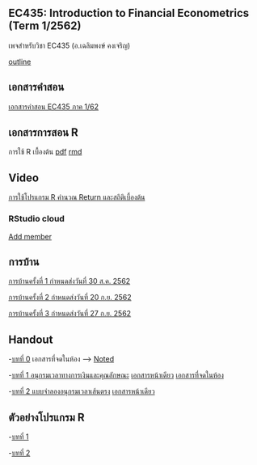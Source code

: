 ## EC435: Introduction to Financial Econometrics (Term 1/2562)
เพจสำหรับวิชา EC435 (อ.เฉลิมพงษ์ คงเจริญ)

[outline](https://github.com/chaleampong/EC435/blob/master/outline_ec435_1_62.pdf)

## เอกสารคำสอน

[เอกสารคำสอน EC435 ภาค 1/62](https://github.com/chaleampong/EC435/blob/master/ec435_lecture_all.pdf)

## เอกสารการสอน R

การใช้ R เบื้องต้น  [pdf](https://github.com/chaleampong/EC435/blob/master/rclass_1_62_note.pdf) [rmd](https://github.com/chaleampong/EC435/blob/master/rclass_1_62.Rmd)

## Video

[การใช้โปรแกรม R คำนวณ Return และสถิติเบี้องต้น](https://youtu.be/aETKLqnSGXg)


### RStudio cloud 

[Add member](https://rstudio.cloud/spaces/22748/join?access_code=BBAn8filr1wkt4X%2BG1h4%2B1i75TEyjSJmQ0XJEugT)




## การบ้าน

[การบ้านครั้งที่ 1 กำหนดส่งวันที่ 30 ส.ค. 2562](https://github.com/chaleampong/EC435/blob/master/ec435_1_2562_hw1.pdf)

[การบ้านครั้งที่ 2 กำหนดส่งวันที่ 20 ก.ย. 2562](https://github.com/chaleampong/EC435/blob/master/HW2_1_62.pdf)

[การบ้านครั้งที่ 3 กำหนดส่งวันที่ 27 ก.ย. 2562](https://github.com/chaleampong/EC435/blob/master/ec435_1_2562_hw3.pdf)

## Handout 
-[บทที่ 0](https://github.com/chaleampong/EC435/blob/master/chapter0_slide_1_62_ho.pdf) เอกสารที่จดในห้อง --> [Noted](https://github.com/chaleampong/EC435/blob/master/chapter0_slide_1_62_noted.pdf)

-[บทที่ 1 อนุกรมเวลาทางการเงินและคุณลักษณะ](https://github.com/chaleampong/EC435/blob/master/chapter1_slide_1_62_ho.pdf) [เอกสารหน้าเดียว](https://github.com/chaleampong/EC435/blob/master/chapter1_slide_1_62_ho_1p.pdf) [เอกสารที่จดในห้อง](https://github.com/chaleampong/EC435/blob/master/chapter1_slide_1_62_noted.pdf)

-[บทที่ 2 แบบจำลองอนุกรมเวลาเส้นตรง](https://github.com/chaleampong/EC435/blob/master/chapter2_slide_1_62_ho.pdf) [เอกสารหน้าเดียว](https://github.com/chaleampong/EC435/blob/master/chapter2_slide_1_62_ho_1p.pdf)

## ตัวอย่างโปรแกรม R

-[บทที่ 1](https://github.com/chaleampong/EC435/blob/master/chapter1_example.md)

-[บทที่ 2](https://github.com/chaleampong/EC435/blob/master/chapter2_example.md)
